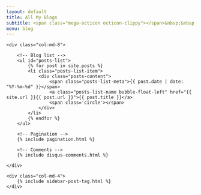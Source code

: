 ```yaml
---
layout: default
title: All My Blogs
subtitle: <span class="mega-octicon octicon-clippy"></span>&nbsp;&nbsp; Take notes about everything new
menu: blog
---
```


<div class="row">

    <div class="col-md-8">

        <!-- Blog list -->
        <ul id="posts-list">
            {% for post in site.posts %}
            <li class="posts-list-item">
                <div class="posts-content">
                    <span class="posts-list-meta">{{ post.date | date: "%Y-%m-%d" }}</span>
                    <a class="posts-list-name bubble-float-left" href="{{ site.url }}{{ post.url }}">{{ post.title }}</a>
                    <span class='circle'></span>
                </div>
            </li>
            {% endfor %}
        </ul>

        <!-- Pagination -->
        {% include pagination.html %}

        <!-- Comments -->
        {% include disqus-comments.html %}

    </div>

    <div class="col-md-4">
        {% include sidebar-post-tag.html %}
    </div>

</div>
<script>
    $(document).ready(function(){

        // Enable bootstrap tooltip
        $("body").tooltip({ selector: '[data-toggle=tooltip]' });

    });
</script>
